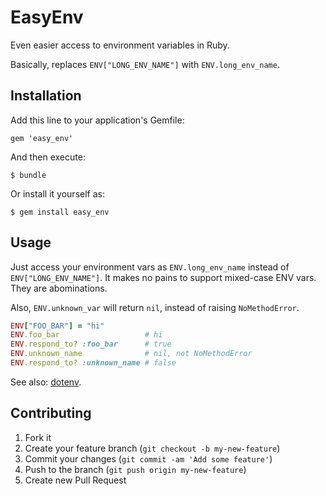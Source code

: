 # EasyEnv

Even easier access to environment variables in Ruby.

Basically, replaces `ENV["LONG_ENV_NAME"]` with `ENV.long_env_name`.

## Installation

Add this line to your application's Gemfile:

    gem 'easy_env'

And then execute:

    $ bundle

Or install it yourself as:

    $ gem install easy_env

## Usage

Just access your environment vars as `ENV.long_env_name` instead of `ENV["LONG_ENV_NAME"]`.  It makes no pains to support mixed-case ENV vars.  They are abominations.

Also, `ENV.unknown_var` will return `nil`, instead of raising `NoMethodError`.  

~~~ ruby
ENV["FOO_BAR"] = "hi"
ENV.foo_bar                   # hi
ENV.respond_to? :foo_bar      # true
ENV.unknown_name              # nil, not NoMethodError
ENV.respond_to? :unknown_name # false
~~~


See also: [dotenv](https://github.com/bkeepers/dotenv).

## Contributing

1. Fork it
2. Create your feature branch (`git checkout -b my-new-feature`)
3. Commit your changes (`git commit -am 'Add some feature'`)
4. Push to the branch (`git push origin my-new-feature`)
5. Create new Pull Request
